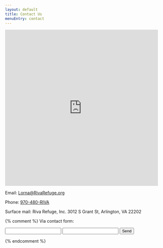 ```yaml
---
layout: default
title: Contact Us
menuEntry: contact
---
```


<iframe id="wufooFormz7x4a3" class="wufoo-form-container" height="514" allowtransparency="true" frameborder="0" scrolling="no" style="width:100%;border:none" src="http://lumberjill.wufoo.com/embed/z7x4a3/def/embedKey=z7x4a3884702&amp;entsource=&amp;referrer=http%3Awuslashwuslashrivarefuge.orgwuslashour-visionwuslash"><a href="http://lumberjill.wufoo.com/forms/z7x4a3/" title="html form">Fill out my Wufoo form!</a></iframe>

Email: [Lorna@RivaRefuge.org](mailto:Lorna@RivaRefuge.org)

Phone: [970-480-RIVA](tel:970-480-RIVA)

Surface mail: Riva Refuge, Inc. 3012 S Grant St, Arlington, VA 22202


{% comment %}
Via contact form:

<form action="//formspree.io/rivacontact@notanonymo.us"
      method="POST">
    <input type="text" name="name">
    <input type="email" name="_replyto">
    <input type="submit" value="Send">
</form>
{% endcomment %}
